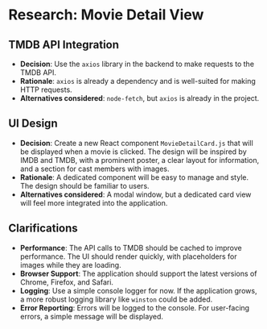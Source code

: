 # Research: Movie Detail View

## TMDB API Integration
- **Decision**: Use the `axios` library in the backend to make requests to the TMDB API.
- **Rationale**: `axios` is already a dependency and is well-suited for making HTTP requests.
- **Alternatives considered**: `node-fetch`, but `axios` is already in the project.

## UI Design
- **Decision**: Create a new React component `MovieDetailCard.js` that will be displayed when a movie is clicked. The design will be inspired by IMDB and TMDB, with a prominent poster, a clear layout for information, and a section for cast members with images.
- **Rationale**: A dedicated component will be easy to manage and style. The design should be familiar to users.
- **Alternatives considered**: A modal window, but a dedicated card view will feel more integrated into the application.

## Clarifications
- **Performance**: The API calls to TMDB should be cached to improve performance. The UI should render quickly, with placeholders for images while they are loading.
- **Browser Support**: The application should support the latest versions of Chrome, Firefox, and Safari.
- **Logging**: Use a simple console logger for now. If the application grows, a more robust logging library like `winston` could be added.
- **Error Reporting**: Errors will be logged to the console. For user-facing errors, a simple message will be displayed.